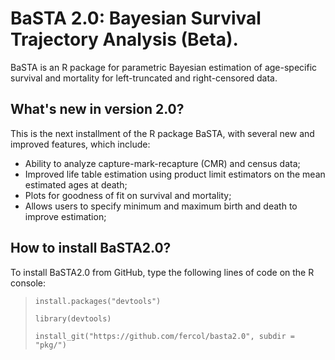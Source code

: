 # BaSTA 2.0: Bayesian Survival Trajectory Analysis (Beta).

BaSTA is an R package for parametric Bayesian estimation of age-specific survival and mortality for left-truncated and 
right-censored data.

## What's new in version 2.0?

This is the next installment of the R package BaSTA, with several new and improved features, which include:  

- Ability to analyze capture-mark-recapture (CMR) and census data;
- Improved life table estimation using product limit estimators on the mean estimated ages at death;
- Plots for goodness of fit on survival and mortality;
- Allows users to specify minimum and maximum birth and death to improve estimation;

## How to install BaSTA2.0?
To install BaSTA2.0 from GitHub, type the following lines of code on the R console:

>`install.packages("devtools")`
> 
> `library(devtools)`
> 
> `install_git("https://github.com/fercol/basta2.0", subdir = "pkg/")`
